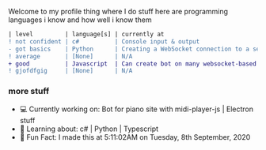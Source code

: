 Welcome to my profile thing where I do stuff
here are programming languages i know and how well i know them

```diff
| level         | language[s] | currently at                                         |
! not confident | c#          | Console input & output                               |
- got basics    | Python      | Creating a WebSocket connection to a server [almost] |
! average       | [None]      | N/A                                                  |
+ good          | Javascript  | Can create bot on many websocket-based websites      |
! gjofdfgig     | [None]      | N/A                                                  |
```

### more stuff
- 💻 Currently working on: Bot for piano site with midi-player-js | Electron stuff
- 🤔 Learning about: c# | Python | Typescript
- 🍦 Fun Fact: I made this at 5:11:02AM on Tuesday, 8th September, 2020
<!--You found a secret!	hi :)-->
